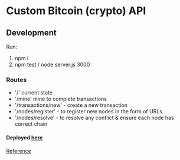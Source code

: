 # Custom Bitcoin (crypto) API

## Development
Run:  
1. npm i    
2. npm test / node server.js 3000

### Routes
- '/' current state 
- '/mine' mine to complete transactions 
- '/transactions/new' - create a new transaction
- '/nodes/register' - to register new nodes in the form of URLs
- '/nodes/resolve' - to resolve any conflict & ensure each node has correct chain

#### Deployed [here](https://blproj.herokuapp.com/)
[Reference](https://www.hamrodev.com/en/blog/tutorials/javascript-blockchain)
